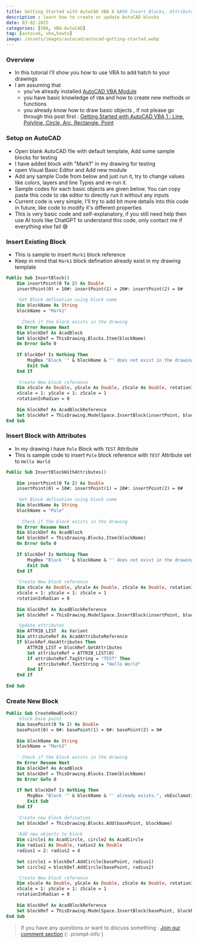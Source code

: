 ```yaml
---
title: Getting Started with AutoCAD VBA 6 &#58 Insert Blocks, Attributes, External References
description : learn how to create or update AutoCAD blocks
date: 03-02-2025
categories: [VBA, VBA-AutoCAD]
tag: [autocad, vba,howto]
image: /assets/images/autocad/autocad-getting-started.webp
---
```


### Overview
- In this tutorial I’ll show you how to use VBA to add hatch to your drawings
- I am assuming that 
  - you've already installed [AutoCAD VBA Module](https://www.autodesk.com/support/technical/article/caas/tsarticles/ts/3kxk0RyvfWTfSfAIrcmsLQ.html)
  - you have basic knowledge of `VBA` and how to create new methods or functions
  - you already know how to draw basic objects , if not please go through this post first : [Getting Started with AutoCAD VBA 1 : Line, Polyline, Circle, Arc, Rectangle, Point](/posts/autocad-vba-getting-started-1/)

### Setup on AutoCAD
- Open blank AutoCAD file with default template, Add some sample blocks for testing
- I have added block with  "Mark1" in my drawing for testing
- open Visual Basic Editor and Add new module
- Add any sample Code from below and just run it, try to change values like colors, layers and line Types and re-run it.
- Sample codes for each basic objects are given below. You can copy paste this code to `VBA` editor to directly run it without any inputs
- Current code is very simple, I'll try to add bit more details into this code in future, like code to modify it's different properties
- This is very basic code and self-explanatory, if you still need help then use AI tools like ChatGPT to understand this code, only contact me if everything else fail 😅

### Insert Existing Block
- This is sample to insert `Mark1` block reference
- Keep in mind that `Mark1` block defination already exist in my drawing template

```vb
Public Sub InsertBlock()
    Dim insertPoint(0 To 2) As Double
    insertPoint(0) = 10#: insertPoint(1) = 20#: insertPoint(2) = 0#
    
    'Get Block defination using block name
    Dim blockName As String
    blockName = "Mark1"
    
    ' Check if the block exists in the drawing
    On Error Resume Next
    Dim blockDef As AcadBlock
    Set blockDef = ThisDrawing.Blocks.Item(blockName)
    On Error GoTo 0
    
    If blockDef Is Nothing Then
        MsgBox "Block '" & blockName & "' does not exist in the drawing.", vbExclamation
        Exit Sub
    End If
    
    'Create New block reference
    Dim xScale As Double, yScale As Double, zScale As Double, rotationInRadian As Double
    xScale = 1: yScale = 1: zScale = 1
    rotationInRadian = 0
    
    Dim blockRef As AcadBlockReference
    Set blockRef = ThisDrawing.ModelSpace.InsertBlock(insertPoint, blockName, xScale, yScale, zScale, rotationInRadian)
End Sub

```

### Insert Block with Attributes
- In my drawing i have `Pole` Block with `TEST` Attribute
- This is sample code to insert `Pole` block reference with `TEST` Attribute set to `Hello World`

```vb
Public Sub InsertBlockWithAttributes()
 
    Dim insertPoint(0 To 2) As Double
    insertPoint(0) = 10#: insertPoint(1) = 20#: insertPoint(2) = 0#
    
    'Get Block defination using block name
    Dim blockName As String
    blockName = "Pole"
    
    ' Check if the block exists in the drawing
    On Error Resume Next
    Dim blockDef As AcadBlock
    Set blockDef = ThisDrawing.Blocks.Item(blockName)
    On Error GoTo 0
    
    If blockDef Is Nothing Then
        MsgBox "Block '" & blockName & "' does not exist in the drawing.", vbExclamation
        Exit Sub
    End If
    
    'Create New block reference
    Dim xScale As Double, yScale As Double, zScale As Double, rotationInRadian As Double
    xScale = 1: yScale = 1: zScale = 1
    rotationInRadian = 0
    
    Dim blockRef As AcadBlockReference
    Set blockRef = ThisDrawing.ModelSpace.InsertBlock(insertPoint, blockName, xScale, yScale, zScale, rotationInRadian)

    'Update attributes
    Dim ATTRIB_LIST  As Variant
    Dim attributeRef As AcadAttributeReference
    If blockRef.HasAttributes Then
        ATTRIB_LIST = blockRef.GetAttributes
        Set attributeRef = ATTRIB_LIST(0)
        If attributeRef.TagString = "TEST" Then
            attributeRef.TextString = "Hello World"
        End If
    End If
    
End Sub

```

### Create New Block
```vb
Public Sub CreateNewBlock()
    'block base point
    Dim basePoint(0 To 2) As Double
    basePoint(0) = 0#: basePoint(1) = 0#: basePoint(2) = 0#
    
    Dim blockName As String
    blockName = "Mark3"
    
    ' Check if the block exists in the drawing
    On Error Resume Next
    Dim blockDef As AcadBlock
    Set blockDef = ThisDrawing.Blocks.Item(blockName)
    On Error GoTo 0
    
    If Not blockDef Is Nothing Then
        MsgBox "Block '" & blockName & "' already exists.", vbExclamation
        Exit Sub
    End If
    
    'Create new block defination
    Set blockDef = ThisDrawing.Blocks.Add(basePoint, blockName)
    
    'Add new objects to block
    Dim circle1 As AcadCircle, circle2 As AcadCircle
    Dim radius1 As Double, radius2 As Double
    radius1 = 2: radius2 = 4
    
    Set circle1 = blockDef.AddCircle(basePoint, radius1)
    Set circle2 = blockDef.AddCircle(basePoint, radius2)

    'Create New block reference
    Dim xScale As Double, yScale As Double, zScale As Double, rotationInRadian As Double
    xScale = 1: yScale = 1: zScale = 1
    rotationInRadian = 0
    
    Dim blockRef As AcadBlockReference
    Set blockRef = ThisDrawing.ModelSpace.InsertBlock(basePoint, blockName, xScale, yScale, zScale, rotationInRadian)
End Sub
```

> If you have any questions or want to discuss something : [Join our comment section](https://www.reddit.com/r/NodesAutomations/comments/1ifcb51/getting_started_with_autocad_vba_6_insert_blocks/)
{: .prompt-info }





